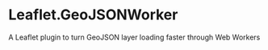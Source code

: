 Leaflet.GeoJSONWorker
=====================

A Leaflet plugin to turn GeoJSON layer loading faster through Web Workers
